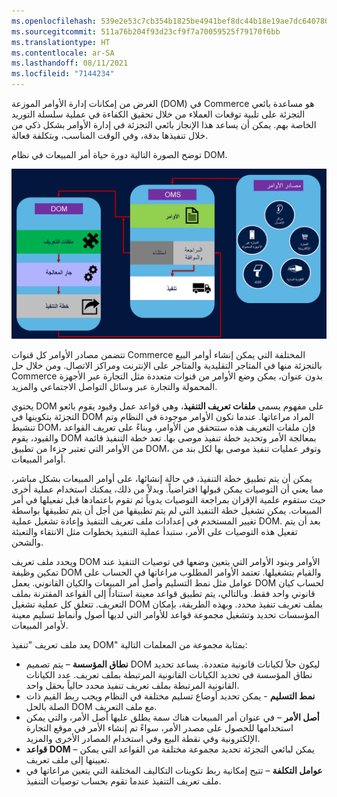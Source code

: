 ```yaml
---
ms.openlocfilehash: 539e2e53c7cb354b1825be4941bef8dc44b18e19ae7dc6407801dd24b0ecc9a3
ms.sourcegitcommit: 511a76b204f93d23cf9f7a70059525f79170f6bb
ms.translationtype: HT
ms.contentlocale: ar-SA
ms.lasthandoff: 08/11/2021
ms.locfileid: "7144234"
---
```

الغرض من إمكانات إدارة الأوامر الموزعة (DOM) في Commerce هو مساعدة بائعي التجزئة على تلبية توقعات العملاء من خلال تحقيق الكفاءة في عملية سلسلة التوريد الخاصة بهم. يمكن أن يساعد هذا الإنجاز بائعي التجزئة في إدارة الأوامر بشكل ذكي من خلال تنفيذها بدقة، وفي الوقت المناسب، وبتكلفة فعالة. 

توضح الصورة التالية دورة حياة أمر المبيعات في نظام DOM. 


![دورة حياة أمر المبيعات في نظام DOM](../media/distributed-order-management-life-cycle.png)

تتضمن مصادر الأوامر كل قنوات Commerce المختلفة التي يمكن إنشاء أوامر البيع بالتجزئة منها في المتاجر التقليدية والمتاجر على الإنترنت ومراكز الاتصال. ومن خلال حل Commerce بدون عنوان، يمكن وضع الأوامر من قنوات متعددة مثل التجارة عبر الأجهزة المحمولة والتجارة عبر وسائل التواصل الاجتماعي والمزيد. 

يحتوي DOM على مفهوم يسمى **ملفات تعريف التنفيذ**، وهي قواعد عمل وقيود يقوم بائعو التجزئة بتكوينها في DOM المراد مراعاتها. عندما تكون الأوامر موجودة في النظام وتم تنشيط DOM، فإن ملفات التعريف هذه ستتحقق من الأوامر، وبناءً على تعريف القواعد والقيود، يقوم DOM بمعالجة الأمر وتحديد خطة تنفيذ موصى بها. تعد خطة التنفيذ قائمة من الأوامر التي تعتبر جزءا من تطبيق DOM، وتوفر عمليات تنفيذ موصى بها لكل بند من أوامر المبيعات.  

يمكن أن يتم تطبيق خطة التنفيذ، في حالة إنشائها، على أوامر المبيعات بشكل مباشر، مما يعني أن التوصيات يمكن قبولها افتراضياً. وبدلاً من ذلك، يمكنك استخدام عملية أخرى حيث ستقوم علمية الإقران بمراجعة التوصيات يدوياً ثم تقوم باعتمادها قبل تفعيلها في أمر المبيعات. يمكن تشغيل خطة التنفيذ التي لم يتم تطبيقها من أجل أن يتم تطبيقها بواسطة تغيير المستخدم في إعدادات ملف تعريف التنفيذ وإعادة تشغيل عملية DOM. بعد أن يتم تفعيل هذه التوصيات على الأمر، ستبدأ عملية التنفيذ بخطوات مثل الانتقاء والتعبئة والشحن. 

ويحدد ملف تعريف DOM الأوامر وبنود الأوامر التي يتعين وضعها في توصيات التنفيذ عند تمكين وظيفة DOM والقيام بتشغيلها. تعتمد الأوامر المطلوب مراعاتها في الحساب على عوامل مثل نمط التسليم وأصل أمر المبيعات والكيان القانوني. يعمل DOM لحساب كيان قانوني واحد فقط. وبالتالي، يتم تطبيق قواعد معينة استناداً إلى القواعد المقترنة بملف التعريف. تتعلق كل عملية تشغيل DOM بملف تعريف تنفيذ محدد. وبهذه الطريقة، بإمكان المؤسسات تحديد وتشغيل مجموعة قواعد للأوامر التي لديها أصول وأنماط تسليم معينة لأوامر المبيعات. 

يعد ملف تعريف "تنفيذ DOM" بمثابة مجموعة من المعلمات التالية:

-   **نطاق المؤسسة** – يتم تصميم DOM ليكون حلاً لكيانات قانونية متعددة. يساعد تحديد نطاق المؤسسة في تحديد الكيانات القانونية المرتبطة بملف تعريف. عدد الكيانات القانونية المرتبطة بملف تعريف تنفيذ محدد حالياً بحقل واحد. 
-   **نمط التسليم** - يمكن تحديد أوضاع تسليم مختلفة في النظام ويجب ربط القيم ذات الصلة بالحل DOM مع ملف التعريف. 
-   **أصل الأمر** – في عنوان أمر المبيعات هناك سمة يطلق عليها أصل الأمر، والتي يمكن استخدامها للحصول على مصدر الأمر، سواءً تم إنشاء الأمر في موقع التجارة الإلكترونية وفي نقطة البيع وفي استخدام المصادر الأخرى والمزيد. 
-   **قواعد DOM** – يمكن لبائعي التجزئة تحديد مجموعة مختلفة من القواعد التي يمكن تعيينها إلى ملف تعريف. 
-   **عوامل التكلفة** – تتيح إمكانية ربط تكوينات التكاليف المختلفة التي يتعين مراعاتها في ملف تعريف التنفيذ عندما تقوم بحساب توصيات التنفيذ.  
